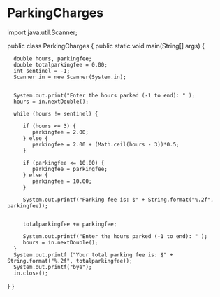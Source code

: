 # ParkingCharges
import java.util.Scanner;

public class ParkingCharges {
   public static void main(String[] args) {
      
      double hours, parkingfee;    
      double totalparkingfee = 0.00;
      int sentinel = -1;  
      Scanner in = new Scanner(System.in);

      
      System.out.print("Enter the hours parked (-1 to end): " );
      hours = in.nextDouble();   

      while (hours != sentinel) {
        
         if (hours <= 3) {
            parkingfee = 2.00;
         } else {
            parkingfee = 2.00 + (Math.ceil(hours - 3))*0.5;
         }

         if (parkingfee <= 10.00) {
            parkingfee = parkingfee;
         } else {
            parkingfee = 10.00;
         }

         System.out.printf("Parking fee is: $" + String.format("%.2f", parkingfee));


         totalparkingfee += parkingfee;

         System.out.printf("Enter the hours parked (-1 to end): " );
         hours = in.nextDouble();
      }
      System.out.printf ("Your total parking fee is: $" + String.format("%.2f", totalparkingfee));
      System.out.printf("bye");
      in.close();
   }
}
